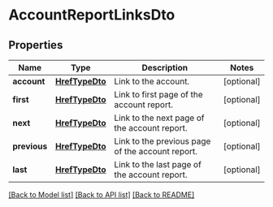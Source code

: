 # AccountReportLinksDto

## Properties
Name | Type | Description | Notes
------------ | ------------- | ------------- | -------------
**account** | [**HrefTypeDto**](HrefTypeDto.md) | Link to the account. | [optional] 
**first** | [**HrefTypeDto**](HrefTypeDto.md) | Link to first page of the account report. | [optional] 
**next** | [**HrefTypeDto**](HrefTypeDto.md) | Link to the next page of the account report. | [optional] 
**previous** | [**HrefTypeDto**](HrefTypeDto.md) | Link to the previous page of the account report. | [optional] 
**last** | [**HrefTypeDto**](HrefTypeDto.md) | Link to the last page of the account report. | [optional] 

[[Back to Model list]](../README.md#documentation-for-models) [[Back to API list]](../README.md#documentation-for-api-endpoints) [[Back to README]](../README.md)


